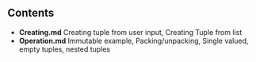 ## Contents
- **Creating.md** Creating tuple from user input, Creating Tuple from list
- **Operation.md** Immutable example, Packing/unpacking, Single valued, empty tuples, nested tuples
